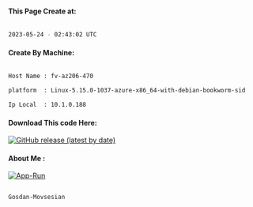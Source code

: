 
   
#### This Page Create at:

```bash

2023-05-24 - 02:43:02 UTC

```

#### Create By Machine:

```bash

Host Name : fv-az206-470

platform  : Linux-5.15.0-1037-azure-x86_64-with-debian-bookworm-sid

Ip Local  : 10.1.0.188

```
#### Download This code Here:

[![GitHub release (latest by date)](https://img.shields.io/github/v/release/Gosdan-Movsesian/Gosdan?style=for-the-badge&label=Download)](https://github.com/Gosdan-Movsesian/Gosdan/releases) 

</p> 

#### About Me :

[![App-Run](https://github.com/Gosdan-Movsesian/Gosdan/actions/workflows/App-Run.yml/badge.svg)](https://github.com/Gosdan-Movsesian/Gosdan/actions/workflows/App-Run.yml)

```bash

Gosdan-Movsesian

```

